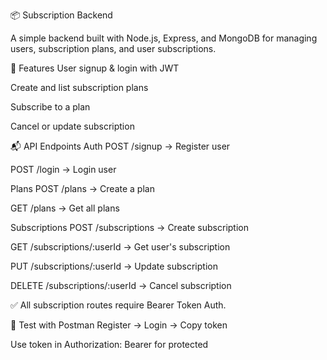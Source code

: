 📦 Subscription Backend


A simple backend built with Node.js, Express, and MongoDB for managing users, subscription plans, and user subscriptions.

🚀 Features
User signup & login with JWT

Create and list subscription plans

Subscribe to a plan

Cancel or update subscription


📬 API Endpoints
Auth
POST /signup → Register user

POST /login → Login user

Plans
POST /plans → Create a plan

GET /plans → Get all plans

Subscriptions
POST /subscriptions → Create subscription

GET /subscriptions/:userId → Get user's subscription

PUT /subscriptions/:userId → Update subscription

DELETE /subscriptions/:userId → Cancel subscription

✅ All subscription routes require Bearer Token Auth.

🧪 Test with Postman
Register → Login → Copy token

Use token in Authorization: Bearer <token> for protected
